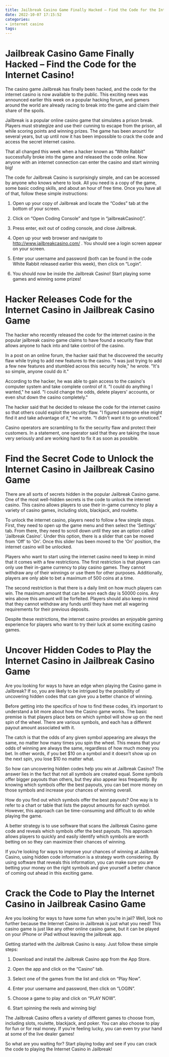 ```yaml
---
title: Jailbreak Casino Game Finally Hacked – Find the Code for the Internet Casino!
date: 2022-10-07 17:15:52
categories:
- internet casino
tags:
---
```



#  Jailbreak Casino Game Finally Hacked – Find the Code for the Internet Casino!

The casino game Jailbreak has finally been hacked, and the code for the internet casino is now available to the public. This exciting news was announced earlier this week on a popular hacking forum, and gamers around the world are already racing to break into the game and claim their share of the spoils.

Jailbreak is a popular online casino game that simulates a prison break. Players must strategize and use their cunning to escape from the prison, all while scoring points and winning prizes. The game has been around for several years, but up until now it has been impossible to crack the code and access the secret internet casino.

That all changed this week when a hacker known as “White Rabbit” successfully broke into the game and released the code online. Now anyone with an internet connection can enter the casino and start winning big!

The code for Jailbreak Casino is surprisingly simple, and can be accessed by anyone who knows where to look. All you need is a copy of the game, some basic coding skills, and about an hour of free time. Once you have all of that, follow these simple instructions:

1) Open up your copy of Jailbreak and locate the “Codes” tab at the bottom of your screen.

2) Click on “Open Coding Console” and type in “jailbreakCasino()”.

3) Press enter, exit out of coding console, and close Jailbreak.

4) Open up your web browser and navigate to http://www.jailbreakcasino.com/ . You should see a login screen appear on your screen.

5) Enter your username and password (both can be found in the code White Rabbit released earlier this week), then click on “Login”.

6) You should now be inside the Jailbreak Casino! Start playing some games and winning some prizes!

#  Hacker Releases Code for the Internet Casino in Jailbreak Casino Game

The hacker who recently released the code for the internet casino in the popular jailbreak casino game claims to have found a security flaw that allows anyone to hack into and take control of the casino.

In a post on an online forum, the hacker said that he discovered the security flaw while trying to add new features to the casino. "I was just trying to add a few new features and stumbled across this security hole," he wrote. "It's so simple, anyone could do it."

According to the hacker, he was able to gain access to the casino's computer system and take complete control of it. "I could do anything I wanted," he said. "I could change the odds, delete players' accounts, or even shut down the casino completely."

The hacker said that he decided to release the code for the internet casino so that others could exploit the security flaw. "I figured someone else might find it and take advantage of it," he wrote. "I didn't want it to go unnoticed."

Casino operators are scrambling to fix the security flaw and protect their customers. In a statement, one operator said that they are taking the issue very seriously and are working hard to fix it as soon as possible.

#  Find the Secret Code to Unlock the Internet Casino in Jailbreak Casino Game

There are all sorts of secrets hidden in the popular Jailbreak Casino game. One of the most well-hidden secrets is the code to unlock the internet casino. This casino allows players to use their in-game currency to play a variety of casino games, including slots, blackjack, and roulette.

To unlock the internet casino, players need to follow a few simple steps. First, they need to open up the game menu and then select the 'Settings' tab. From there, they need to scroll down until they see an option called 'Jailbreak Casino'. Under this option, there is a slider that can be moved from 'Off' to 'On'. Once this slider has been moved to the 'On' position, the internet casino will be unlocked.

Players who want to start using the internet casino need to keep in mind that it comes with a few restrictions. The first restriction is that players can only use their in-game currency to play casino games. They cannot withdraw any of their winnings or use them for other purposes. Additionally, players are only able to bet a maximum of 500 coins at a time.

The second restriction is that there is a daily limit on how much players can win. The maximum amount that can be won each day is 50000 coins. Any wins above this amount will be forfeited. Players should also keep in mind that they cannot withdraw any funds until they have met all wagering requirements for their previous deposits.

Despite these restrictions, the internet casino provides an enjoyable gaming experience for players who want to try their luck at some exciting casino games.

#  Uncover Hidden Codes to Play the Internet Casino in Jailbreak Casino Game

Are you looking for ways to have an edge when playing the Casino game in Jailbreak? If so, you are likely to be intrigued by the possibility of uncovering hidden codes that can give you a better chance of winning.

Before getting into the specifics of how to find these codes, it’s important to understand a bit more about how the Casino game works. The basic premise is that players place bets on which symbol will show up on the next spin of the wheel. There are various symbols, and each has a different payout amount associated with it.

The catch is that the odds of any given symbol appearing are always the same, no matter how many times you spin the wheel. This means that your odds of winning are always the same, regardless of how much money you bet. In other words, if you bet $10 on a symbol and it doesn’t show up on the next spin, you lose $10 no matter what.

So how can uncovering hidden codes help you win at Jailbreak Casino? The answer lies in the fact that not all symbols are created equal. Some symbols offer bigger payouts than others, but they also appear less frequently. By knowing which symbols offer the best payouts, you can bet more money on those symbols and increase your chances of winning overall.

How do you find out which symbols offer the best payouts? One way is to refer to a chart or table that lists the payout amounts for each symbol. However, this approach can be time-consuming and difficult to do while playing the game.

A better strategy is to use software that scans the Jailbreak Casino game code and reveals which symbols offer the best payouts. This approach allows players to quickly and easily identify which symbols are worth betting on so they can maximize their chances of winning.

If you’re looking for ways to improve your chances of winning at Jailbreak Casino, using hidden code information is a strategy worth considering. By using software that reveals this information, you can make sure you are betting your money on the right symbols and give yourself a better chance of coming out ahead in this exciting game.

#  Crack the Code to Play the Internet Casino in Jailbreak Casino Game

Are you looking for ways to have some fun when you’re in jail? Well, look no further because the Internet Casino in Jailbreak is just what you need! This casino game is just like any other online casino game, but it can be played on your iPhone or iPad without leaving the jailbreak app.

Getting started with the Jailbreak Casino is easy. Just follow these simple steps:

1) Download and install the Jailbreak Casino app from the App Store.

2) Open the app and click on the “Casino” tab.

3) Select one of the games from the list and click on “Play Now”.

4) Enter your username and password, then click on “LOGIN”.

5) Choose a game to play and click on “PLAY NOW”.

6) Start spinning the reels and winning big!

The Jailbreak Casino offers a variety of different games to choose from, including slots, roulette, blackjack, and poker. You can also choose to play for fun or for real money. If you’re feeling lucky, you can even try your hand at some of the live dealer games!

So what are you waiting for? Start playing today and see if you can crack the code to playing the Internet Casino in Jailbreak!